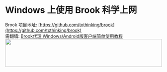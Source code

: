 # Windows 上使用 Brook 科学上网
Brook 项目地址: [https://github.com/txthinking/brook](https://github.com/txthinking/brook)<br>
需翻墙: [Brook代理 Windows/Android版客户端简单使用教程](https://doub.io/brook-jc2)
<a href="https://www.vultr.com/?ref=7295225"><img src="https://www.vultr.com/media/banner_1.png" width="100%" height="90"></a>